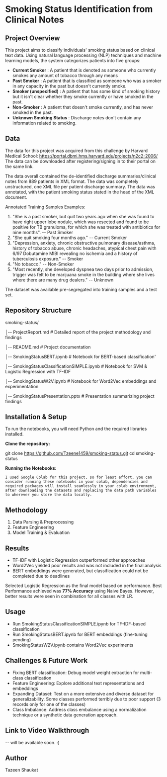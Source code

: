 # Smoking Status Identification from Clinical Notes  

## Project Overview  
This project aims to classify individuals' smoking status based on clinical text data. Using natural language processing (NLP) techniques and machine learning models, the system categorizes patients into five groups:  

- **Current Smoker**  : A patient that is denoted as someone who currently smokes any amount of tobacco through any means
- **Past Smoker**  :  A patient that is classified as someone who was a smoker in any capacity in the past but doesn't currently smoke. 
- **Smoker (unspecified)**  : A patient that has some kind of smoking history but it isn't clear whether they smoke currently or have smoked in the past.
- **Non-Smoker**  : A patient that doesn't smoke currently, and has never smoked in the past.
- **Unknown Smoking Status**  : Discharge notes don't contain any information related to smoking. 



## Data 

The data for this project was acquired from this challenge by Harvard Medical School: https://portal.dbmi.hms.harvard.edu/projects/n2c2-2006/ The data can be downloaded after registering/signing in to their portal on the same link. 

The data overall contained the de-identified discharge summaries/clinical notes from 889 patients in XML format. The data was completely unstructured, one XML file per patient discharge summary. The data was annotated, with the patient smoking status stated in the head of the XML document. 

Annotated Training Samples Examples:

1. "She is a past smoker, but quit two years ago when she was found to have right upper lobe nodule, which was resected and found to be positive for TB granuloma, for which she was treated with antibiotics for nine months". -- Past Smoker
2. "She quit smoking four months ago." -- Current Smoker
3. "Depression, anxiety, chronic obstructive pulmonary disease/asthma, history of tobacco abuse, chronic headaches, atypical chest pain with 6/97 Dobutamine MIBI revealing no ischemia and a history of tuberculosis exposure." -- Smoker
4. "No tobacco." -- Non-Smoker
5. "Most recently, she developed dyspnea two days prior to admission, trigger was felt to be marijuana smoke in the building where she lives where there are many drug dealers." -- Unknown

The dataset was available pre-segregated into training samples and a test set.  

## Repository Structure  


smoking-status/ 

│-- ProjectReport.md # Detailed report of the project methodology and findings

│-- README.md # Project documentation

│-- SmokingStatusBERT.ipynb # Notebook for BERT-based classification'

│-- SmokingStatusClassificationSIMPLE.ipynb # Notebook for SVM & Logistic Regression with TF-IDF

│-- SmokingStatusW2V.ipynb # Notebook for Word2Vec embeddings and experimentation

│-- SmokingStatusPresentation.pptx # Presentation summarizing project findings


## Installation & Setup  
To run the notebooks, you will need Python and the required libraries installed.  

**Clone the repository:**  
   
   git clone https://github.com/Tzeene1459/smoking-status.git
   cd smoking-status

**Running the Notebooks:**

    I used Google Colab for this project, so for least effort, you can consider running these notebooks in your colab, dependencies and required packages will install seamlessly in your colab environment, after downloading the datasets and replacing the data path variables to wherever you store the data locally. 

## Methodology

1. Data Parsing & Preprocessing
2. Feature Engineering
3. Model Training & Evaluation

## Results 

- TF-IDF with Logistic Regression outperformed other approaches
- Word2Vec yielded poor results and was not included in the final analysis
- BERT embeddings were generated, but classification could not be completed due to deadlines 

Selected Logistic Regression as the final model based on performance. Best Performance achieved was **77% Accuracy** using Naive Bayes. However, better results were seen in combination for all classes with LR.  

## Usage

- Run SmokingStatusClassificationSIMPLE.ipynb for TF-IDF-based classification
- Run SmokingStatusBERT.ipynb for BERT embeddings (fine-tuning pending)
- SmokingStatusW2V.ipynb contains Word2Vec experiments

## Challenges & Future Work

- Fixing BERT classification: Debug model weight extraction for multi-class classification
- Feature Engineering: Explore additional text representations and embeddings
- Expanding Dataset: Test on a more extensive and diverse dataset for generalizability. Some classes performed terribly due to poor support (3 records only for one of the classes)
- Class Imbalance: Address class embalance using a normalization technique or a synthetic data generation approach. 

## Link to Video Walkthrough 

-- will be available soon. :) 

## Author 

Tazeen Shaukat

